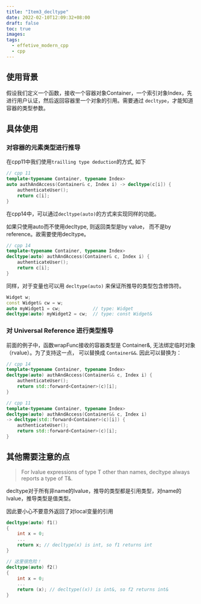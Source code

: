 ```yaml
---
title: "Item3_decltype"
date: 2022-02-10T12:09:32+08:00
draft: false
toc: true
images:
tags: 
  - effetive_modern_cpp
  - cpp
---
```


## 使用背景

假设我们定义一个函数，接收一个容器对象Container，一个索引对象Index，先进行用户认证，然后返回容器里一个对象的引用。需要通过 `decltype`，才能知道容器的类型参数。

## 具体使用
### 对容器的元素类型进行推导
在cpp11中我们使用`trailling type deduction`的方式, 如下

```cpp
// cpp 11
template<typename Container, typename Index>
auto authAndAccess(Container& c, Index i) -> decltype(c[i]) {
    authenticateUser();
    return c[i];
}
```
在cpp14中，可以通过`decltype(auto)`的方式来实现同样的功能。  

如果只使用auto而不使用decltype, 则返回类型是by value， 而不是by reference。故需要使用decltype。

```cpp
// cpp 14
template<typename Container, typename Index>
decltype(auto) authAndAccess(Container& c, Index i) {
    authenticateUser();
    return c[i];
}
```

同样，对于变量也可以用 `decltype(auto)` 来保证所推导的类型包含修饰符。

```cpp
Widget w;
const Widget& cw = w;
auto myWidget1 = cw;            // type: Widget
decltype(auto) myWidget2 = cw;  // type: const Widget&
```

### 对 Universal Reference 进行类型推导
前面的例子中，函数wrapFunc接收的容器类型是 Container&, 无法绑定临时对象（rvalue）。为了支持这一点， 可以替换成 `Container&&`.
因此可以替换为：
```cpp
// cpp 14
template<typename Container, typename Index>
decltype(auto) authAndAccess(Container&& c, Index i) {
    authenticateUser();
    return std::forward<Container>(c)[i];
}

// cpp 11
template<typename Container, typename Index>
decltype(auto) authAndAccess(Container&& c, Index i)
-> decltype(std::forward<Container>(c)[i]) {
    authenticateUser();
    return std::forward<Container>(c)[i];
}
```

## 其他需要注意的点
> For lvalue expressions of type T other than names, decltype always reports a
type of T&.

decltype对于所有非name的lvalue，推导的类型都是引用类型，对name的lvalue，推导类型是值类型。

因此要小心不要意外返回了对local变量的引用
```cpp
decltype(auto) f1()
{
    int x = 0;
    ...
    return x; // decltype(x) is int, so f1 returns int
}

// 这里很危险！
decltype(auto) f2()
{
    int x = 0;
    ...
    return (x); // decltype((x)) is int&, so f2 returns int&
}

```
